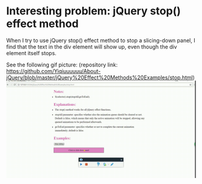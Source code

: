 # Interesting problem: jQuery stop() effect method


When I try to use jQuery stop() effect method to stop a slicing-down panel, I find that the text in the div element will show up, even though the div element itself stops.

See the following gif picture: (repository link: https://github.com/Yiqiuuuuuu/About-jQuery/blob/master/jQuery%20Effect%20Methods%20Examples/stop.html)
![jQuery stop() effect method](pics/stop.gif)
